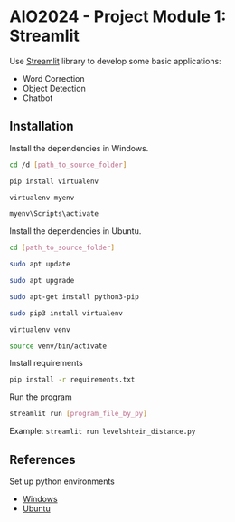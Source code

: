 # AIO2024 - Project Module 1: Streamlit

Use [Streamlit](https://streamlit.io/) library to develop some basic applications:
- Word Correction
- Object Detection
- Chatbot

## Installation
Install the dependencies in Windows.
```sh
cd /d [path_to_source_folder]
```
```sh
pip install virtualenv
```
```sh
virtualenv myenv
```
```sh
myenv\Scripts\activate
```

Install the dependencies in Ubuntu.
```sh
cd [path_to_source_folder]
```

```sh
sudo apt update
```

```sh
sudo apt upgrade
```

```sh
sudo apt-get install python3-pip
```

```sh
sudo pip3 install virtualenv
```

```sh
virtualenv venv
```

```sh
source venv/bin/activate
```

Install requirements
```sh
pip install -r requirements.txt
```

Run the program
```sh
streamlit run [program_file_by_py]
```
Example: `streamlit run levelshtein_distance.py`

## References
Set up python environments
- [Windows](https://medium.com/@rodolfo.antonio.sep/setting-up-a-python-virtual-environment-on-windows-september-2023-aa9a25f856f9)
- [Ubuntu](https://medium.com/@rodolfo.antonio.sep/setting-up-a-python-virtual-environment-on-windows-september-2023-aa9a25f856f9)
